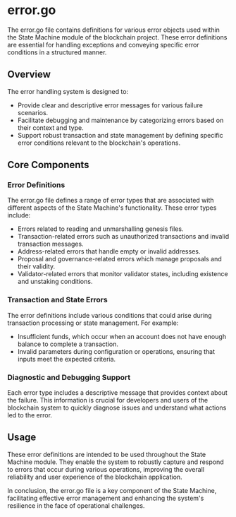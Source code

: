 # error.go

The error.go file contains definitions for various error objects used within the State Machine module of the blockchain project. These error definitions are essential for handling exceptions and conveying specific error conditions in a structured manner.

## Overview

The error handling system is designed to:
- Provide clear and descriptive error messages for various failure scenarios.
- Facilitate debugging and maintenance by categorizing errors based on their context and type.
- Support robust transaction and state management by defining specific error conditions relevant to the blockchain's operations.

## Core Components

### Error Definitions

The error.go file defines a range of error types that are associated with different aspects of the State Machine's functionality. These error types include:
- Errors related to reading and unmarshalling genesis files.
- Transaction-related errors such as unauthorized transactions and invalid transaction messages.
- Address-related errors that handle empty or invalid addresses.
- Proposal and governance-related errors which manage proposals and their validity.
- Validator-related errors that monitor validator states, including existence and unstaking conditions.

### Transaction and State Errors

The error definitions include various conditions that could arise during transaction processing or state management. For example:
- Insufficient funds, which occur when an account does not have enough balance to complete a transaction.
- Invalid parameters during configuration or operations, ensuring that inputs meet the expected criteria.

### Diagnostic and Debugging Support

Each error type includes a descriptive message that provides context about the failure. This information is crucial for developers and users of the blockchain system to quickly diagnose issues and understand what actions led to the error.

## Usage

These error definitions are intended to be used throughout the State Machine module. They enable the system to robustly capture and respond to errors that occur during various operations, improving the overall reliability and user experience of the blockchain application.

In conclusion, the error.go file is a key component of the State Machine, facilitating effective error management and enhancing the system's resilience in the face of operational challenges.
